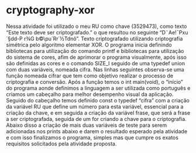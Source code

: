 # cryptography-xor
Nessa atividade foi utilizado o meu RU como chave (3529473), como texto “Este
texto deve ser criptografado.” o que resultou no seguinte “D¨Ae!¯Pxu´§dd-P r¾G
b©\pu´Rr`½Tdnõ”.
Texto criptografado utilizando criptografia simétrica pelo algoritmo elementar XOR.
O programa inicia definindo bibliotecas para utilização do comando printf e
bibliotecas para utilização do sistema de cores, afim de aprimorar o programa
visualmente, após isso são definidas as cores e o comando SIZE_I seguido de uma
typedef union com duas variáveis, nomeada cifra. Nas linhas seguintes observa-se uma
função nomeada cifrar que tem como objetivo realizar o processo de criptografia e
conversão.
Após a função temos o int main(void), o “início” do programa aonde definimos
a linguagem a ser utilizada como português e criamos um cabeçalho para melhor
desempenho visual da aplicação.
Seguido do cabeçalho temos definido const o typedef “cifra” com a criação da
variável RU que define um número para esta variável, essencial para a criação da chave,
e em seguida a criação da variável frase, que será a frase a ser criptografada, seguida de
um for criando a chave para o criptografia.
Abaixo disso a criação de mais duas variáveis de teste para serem adicionadas nos
prints abaixo e darem o resultado esperado pela atividade e com isso finalizamos o
programa, simples mas que cumpre os exatos requisitos solicitados pela atividade
proposta.
